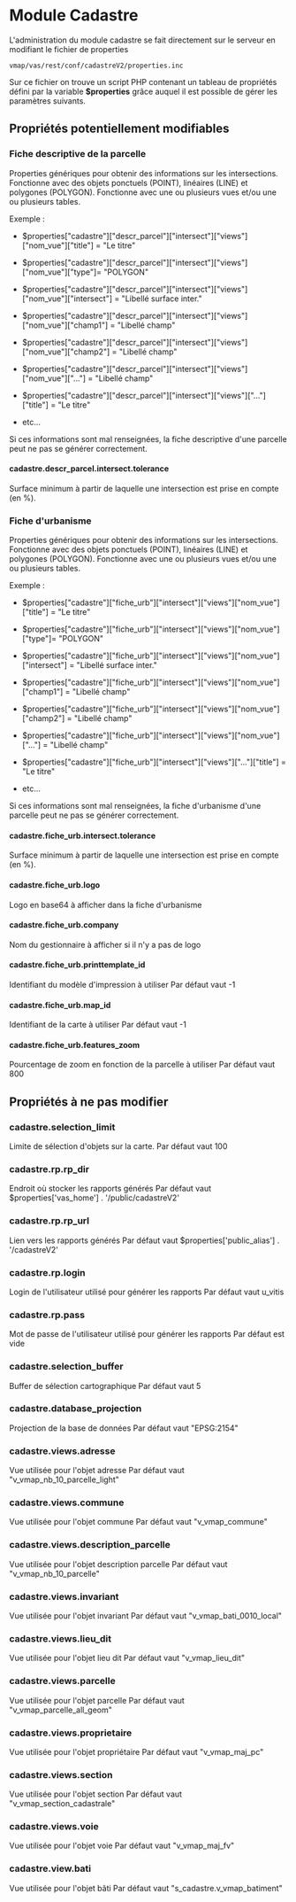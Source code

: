 # Module Cadastre

L'administration du module cadastre se fait directement sur le serveur en modifiant le fichier de properties
```
vmap/vas/rest/conf/cadastreV2/properties.inc
```
Sur ce fichier on trouve un script PHP contenant un tableau de propriétés défini par la variable **$properties** grâce auquel il est possible de gérer les paramètres suivants.

## Propriétés potentiellement modifiables

### Fiche descriptive de la parcelle

Properties génériques pour obtenir des informations sur les intersections.
Fonctionne avec des objets ponctuels (POINT), linéaires (LINE) et polygones (POLYGON).
Fonctionne avec une ou plusieurs vues et/ou une ou plusieurs tables.

Exemple :
- $properties["cadastre"]["descr_parcel"]["intersect"]["views"]["nom_vue"]["title"] = "Le titre"
- $properties["cadastre"]["descr_parcel"]["intersect"]["views"]["nom_vue"]["type"]= "POLYGON"
- $properties["cadastre"]["descr_parcel"]["intersect"]["views"]["nom_vue"]["intersect"] = "Libellé surface inter."
- $properties["cadastre"]["descr_parcel"]["intersect"]["views"]["nom_vue"]["champ1"] = "Libellé champ"
- $properties["cadastre"]["descr_parcel"]["intersect"]["views"]["nom_vue"]["champ2"] = "Libellé champ"
- $properties["cadastre"]["descr_parcel"]["intersect"]["views"]["nom_vue"]["..."] = "Libellé champ"

- $properties["cadastre"]["descr_parcel"]["intersect"]["views"]["..."]["title"] = "Le titre"
- etc...


Si ces informations sont mal renseignées, la fiche descriptive d'une parcelle peut ne pas se générer correctement.

#### cadastre.descr_parcel.intersect.tolerance
Surface minimum à partir de laquelle une intersection est prise en compte (en %).


### Fiche d'urbanisme

Properties génériques pour obtenir des informations sur les intersections.
Fonctionne avec des objets ponctuels (POINT), linéaires (LINE) et polygones (POLYGON).
Fonctionne avec une ou plusieurs vues et/ou une ou plusieurs tables.

Exemple :
- $properties["cadastre"]["fiche_urb"]["intersect"]["views"]["nom_vue"]["title"] = "Le titre"
- $properties["cadastre"]["fiche_urb"]["intersect"]["views"]["nom_vue"]["type"]= "POLYGON"
- $properties["cadastre"]["fiche_urb"]["intersect"]["views"]["nom_vue"]["intersect"] = "Libellé surface inter."
- $properties["cadastre"]["fiche_urb"]["intersect"]["views"]["nom_vue"]["champ1"] = "Libellé champ"
- $properties["cadastre"]["fiche_urb"]["intersect"]["views"]["nom_vue"]["champ2"] = "Libellé champ"
- $properties["cadastre"]["fiche_urb"]["intersect"]["views"]["nom_vue"]["..."] = "Libellé champ"

- $properties["cadastre"]["fiche_urb"]["intersect"]["views"]["..."]["title"] = "Le titre"
- etc...

Si ces informations sont mal renseignées, la fiche d'urbanisme d'une parcelle peut ne pas se générer correctement.

#### cadastre.fiche_urb.intersect.tolerance
Surface minimum à partir de laquelle une intersection est prise en compte (en %).

#### cadastre.fiche_urb.logo
Logo en base64 à afficher dans la fiche d'urbanisme

#### cadastre.fiche_urb.company
Nom du gestionnaire à afficher si il n'y a pas de logo

#### cadastre.fiche_urb.printtemplate_id
Identifiant du modèle d'impression à utiliser
Par défaut vaut -1

#### cadastre.fiche_urb.map_id
Identifiant de la carte à utiliser
Par défaut vaut -1

#### cadastre.fiche_urb.features_zoom
Pourcentage de zoom en fonction de la parcelle à utiliser
Par défaut vaut 800


## Propriétés à ne pas modifier

### cadastre.selection_limit
Limite de sélection d'objets sur la carte.
Par défaut vaut 100

### cadastre.rp.rp_dir
Endroit où stocker les rapports générés
Par défaut vaut $properties['vas_home'] . '/public/cadastreV2'

### cadastre.rp.rp_url
Lien vers les rapports générés
Par défaut vaut $properties['public_alias'] . '/cadastreV2'

### cadastre.rp.login
Login de l'utilisateur utilisé pour générer les rapports
Par défaut vaut u_vitis

### cadastre.rp.pass
Mot de passe de l'utilisateur utilisé pour générer les rapports
Par défaut est vide

### cadastre.selection_buffer
Buffer de sélection cartographique
Par défaut vaut 5

### cadastre.database_projection
Projection de la base de données
Par défaut vaut "EPSG:2154"

### cadastre.views.adresse
Vue utilisée pour l'objet adresse
Par défaut vaut "v_vmap_nb_10_parcelle_light"

### cadastre.views.commune
Vue utilisée pour l'objet commune
Par défaut vaut "v_vmap_commune"

### cadastre.views.description_parcelle
Vue utilisée pour l'objet description parcelle
Par défaut vaut "v_vmap_nb_10_parcelle"

### cadastre.views.invariant
Vue utilisée pour l'objet invariant
Par défaut vaut "v_vmap_bati_0010_local"

### cadastre.views.lieu_dit
Vue utilisée pour l'objet lieu dit
Par défaut vaut "v_vmap_lieu_dit"

### cadastre.views.parcelle
Vue utilisée pour l'objet parcelle
Par défaut vaut "v_vmap_parcelle_all_geom"

### cadastre.views.proprietaire
Vue utilisée pour l'objet propriétaire
Par défaut vaut "v_vmap_maj_pc"

### cadastre.views.section
Vue utilisée pour l'objet section
Par défaut vaut "v_vmap_section_cadastrale"

### cadastre.views.voie
Vue utilisée pour l'objet voie
Par défaut vaut "v_vmap_maj_fv"

### cadastre.view.bati
Vue utilisée pour l'objet bâti
Par défaut vaut "s_cadastre.v_vmap_batiment"
